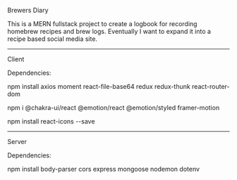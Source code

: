 Brewers Diary

This is a MERN fullstack project to create a logbook for recording homebrew recipes and brew logs. Eventually I want to expand it into a recipe based social media site.

---

Client

Dependencies:

npm install axios moment react-file-base64 redux redux-thunk react-router-dom

npm i @chakra-ui/react @emotion/react @emotion/styled framer-motion

npm install react-icons --save

---

Server

Dependencies:

npm install body-parser cors express mongoose nodemon dotenv
